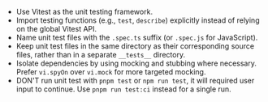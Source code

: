 - Use Vitest as the unit testing framework.
- Import testing functions (e.g., `test`, `describe`) explicitly instead of relying on the global Vitest API.
- Name unit test files with the `.spec.ts` suffix (or `.spec.js` for JavaScript).
- Keep unit test files in the same directory as their corresponding source files, rather than in a separate `__tests__` directory.
- Isolate dependencies by using mocking and stubbing where necessary. Prefer `vi.spyOn` over `vi.mock` for more targeted mocking.
- DON'T run unit test with `pnpm test` or `npm run test`, it will required user input to continue. Use `pnpm run test:ci` instead for a single run. 
